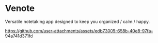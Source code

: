 # Venote

Versatile notetaking app designed to keep you organized / calm / happy.

https://github.com/user-attachments/assets/edb73005-658b-40e8-97fa-94a741d371fd

